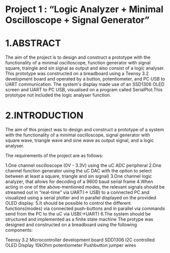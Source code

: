 # Project 1 : “Logic Analyzer + Minimal Oscilloscope + Signal Generator” 

# 1.ABSTRACT
The aim of the project  is to design and construct a prototype with the functionality of a minimal oscilloscope, function generator with signal square, traingle and sin signal as output and also consist of a logic analyser. This  prototype was constructed on a breadboard using a Teensy 3.2 development board and operated by a button, potentiometer, and PC USB to UART communication. The system's display made use of an SSD1306 OLED screen and UART to PC USB, visualised on a program called SerialPlot.This 
prototype not included the logic analyser function.

# 2.INTRODUCTION

The aim of this project was to design and construct a prototype of a system with the functionality of a minimal oscilloscope, signal generator with square wave, triangle wave and sine wave as output signal, and a logic analyser.

The requirements of the project are as follows:

1.One channel oscilloscope (0V - 3.3V) using the uC ADC peripheral
2.One channel function generator using the uC DAC with the option to select between at least a square, triangle and sin signal)
3.One channel logic analyzer, that allows for decoding of a 9600 baud serial frame
4.When acting in one of the above-mentioned modes, the relevant signals should be streamed out in “real-time” via UART(-> USB) to a connected PC and visualized using a serial plotter and in parallel displayed on the provided OLED display.
5.It should be possible to control the different functions(modes) via connected push-buttons and in parallel via commands send from the PC to the uC via USB(->UART)
6.The system should be structured and implemented as a finite state machine
The protype was designed and constructed on a breadboard using the following components:

Teensy 3.2 Microcontroller development board
SDD1306 I2C controlled OLED Display
10kOhm potentiometer
Pushbutton
jumper wires


